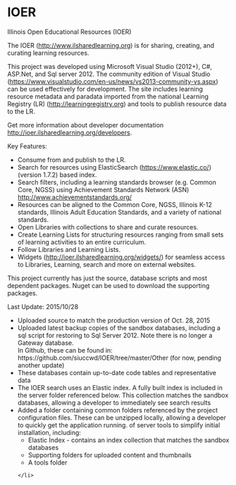 IOER
====

Illinois Open Educational Resources (IOER)

The IOER (http://www.ilsharedlearning.org) is for sharing, creating, and curating learning resources. 

This project was developed using Microsoft Visual Studio (2012+), C#, ASP.Net, and Sql server 2012. The community edition of Visual Studio (https://www.visualstudio.com/en-us/news/vs2013-community-vs.aspx) can be used effectively for development. The site includes learning resource metadata and paradata imported from the national Learning Registry (LR) (http://learningregistry.org) and tools to publish resource data to the LR. 

Get more information about developer documentation http://ioer.ilsharedlearning.org/developers.

Key Features:

  -  Consume from and publish to the LR.
  -  Search for resources using ElasticSearch (https://www.elastic.co/)  (version 1.7.2) based index.
  -  Search filters, including a learning standards browser (e.g. Common Core, NGSS) using Achievement Standards Network (ASN) http://www.achievementstandards.org/ 
  -  Resources can be aligned to the Common Core, NGSS, Illinois K-12 standards, Illinois Adult Education Standards, and a variety of national standards.
  -  Open Libraries with collections to share and curate resources.
  -  Create Learning Lists for structuring resources ranging from small sets of learning activities to an entire curriculum.
  -  Follow Libraries and Learning Lists.
  -  Widgets (http://ioer.ilsharedlearning.org/widgets/) for seamless access to Libraries, Learning, search and more on external websites.

This project currently has just the source, database scripts and most dependent packages. Nuget can be used to download the supporting packages.


<p>Last Update: 2015/10/28</p>
<ul>
    <li>Uploaded source to match the production version of Oct. 28, 2015</li>
    <li>Uploaded latest backup copies of the sandbox databases, including a sql script for restoring to Sql Server 2012. Note there is no longer a Gateway database.<br />In Github, these can be found in: https://github.com/siuccwd/IOER/tree/master/Other (for now, pending another update)</li>
    <li>These databases contain up-to-date code tables and representative data</li>
    <li>The IOER search uses an Elastic index. A fully built index is included in the server folder referenced below. This collection matches the sandbox databases, allowing a developer to immediately see search results</li>
    <li>Added a folder containing common folders referenced by the project configuration files. These can be unzipped locally, allowing a developer to quickly get the application running. of server tools to simplify initial installation, including:
        <ul>
            <li>Elastic Index - contains an index collection that matches the sandbox databases</li>
            <li>Supporting folders for uploaded content and thumbnails</li>
            <li>A tools folder</li>
        </ul>

    </li>
</ul>

